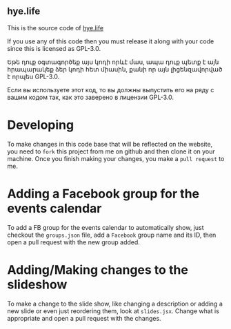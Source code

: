 hye.life
-----------

This is the source code of [hye.life](https://hye.life)

If you use any of this code then you must release it along with your
code since this is licensed as GPL-3.0.

Եթե դուք օգտագործեք այս կոդի որևէ մաս, ապա դուք պետք է այն հրապարակեք
ձեր կոդի հետ միասին, քանի որ այն լիցենզավորված է որպես GPL-3.0.

Если вы используете этот код, то вы должны выпустить его на ряду с
вашим кодом так, как это заверено в лицензии GPL-3.0.

# Developing

To make changes in this code base that will be reflected on the
website, you need to `fork` this project from me on github and then
clone it on your machine. Once you finish making your changes, you
make a `pull request` to me.

# Adding a Facebook group for the events calendar
To add a FB group for the events calendar to automatically show, just
checkout the `groups.json` file, add a `Facebook` group name and its
ID, then open a pull request with the new group added.

# Adding/Making changes to the slideshow
To make a change to the slide show, like changing a description or
adding a new slide or even just reordering them, look at
`slides.jsx`. Change what is appropriate and open a pull request with
the changes.
